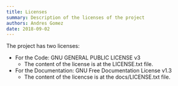 ```yaml
---
title: Licenses
summary: Description of the licenses of the project
authors: Andres Gomez
date: 2018-09-02
---
```


The project has two licenses:

* For the Code: GNU GENERAL PUBLIC LICENSE v3
  * The content of the license is at the LICENSE.txt file.
* For the Documentation: GNU Free Documentation License v1.3
  * The content of the licencse is at the docs/LICENSE.txt file.
